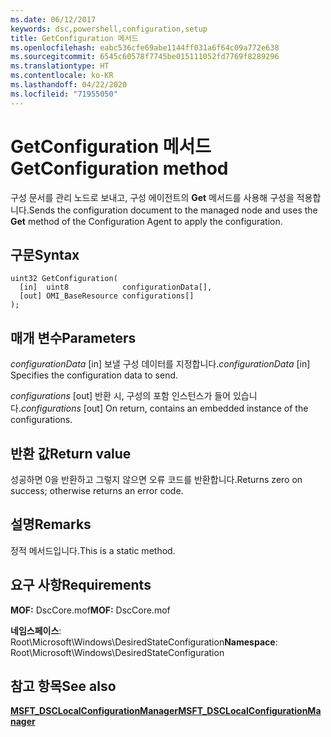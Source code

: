```yaml
---
ms.date: 06/12/2017
keywords: dsc,powershell,configuration,setup
title: GetConfiguration 메서드
ms.openlocfilehash: eabc536cfe69abe1144ff031a6f64c09a772e638
ms.sourcegitcommit: 6545c60578f7745be015111052fd7769f8289296
ms.translationtype: HT
ms.contentlocale: ko-KR
ms.lasthandoff: 04/22/2020
ms.locfileid: "71955050"
---
```

# <a name="getconfiguration-method"></a><span data-ttu-id="16c53-103">GetConfiguration 메서드</span><span class="sxs-lookup"><span data-stu-id="16c53-103">GetConfiguration method</span></span>

<span data-ttu-id="16c53-104">구성 문서를 관리 노드로 보내고, 구성 에이전트의 **Get** 메서드를 사용해 구성을 적용합니다.</span><span class="sxs-lookup"><span data-stu-id="16c53-104">Sends the configuration document to the managed node and uses the **Get** method of the Configuration Agent to apply the configuration.</span></span>

## <a name="syntax"></a><span data-ttu-id="16c53-105">구문</span><span class="sxs-lookup"><span data-stu-id="16c53-105">Syntax</span></span>

```mof
uint32 GetConfiguration(
  [in]  uint8            configurationData[],
  [out] OMI_BaseResource configurations[]
);
```

## <a name="parameters"></a><span data-ttu-id="16c53-106">매개 변수</span><span class="sxs-lookup"><span data-stu-id="16c53-106">Parameters</span></span>

<span data-ttu-id="16c53-107">*configurationData* \[in\] 보낼 구성 데이터를 지정합니다.</span><span class="sxs-lookup"><span data-stu-id="16c53-107">*configurationData* \[in\] Specifies the configuration data to send.</span></span>

<span data-ttu-id="16c53-108">*configurations* \[out\] 반환 시, 구성의 포함 인스턴스가 들어 있습니다.</span><span class="sxs-lookup"><span data-stu-id="16c53-108">*configurations* \[out\] On return, contains an embedded instance of the configurations.</span></span>

## <a name="return-value"></a><span data-ttu-id="16c53-109">반환 값</span><span class="sxs-lookup"><span data-stu-id="16c53-109">Return value</span></span>

<span data-ttu-id="16c53-110">성공하면 0을 반환하고 그렇지 않으면 오류 코드를 반환합니다.</span><span class="sxs-lookup"><span data-stu-id="16c53-110">Returns zero on success; otherwise returns an error code.</span></span>

## <a name="remarks"></a><span data-ttu-id="16c53-111">설명</span><span class="sxs-lookup"><span data-stu-id="16c53-111">Remarks</span></span>

<span data-ttu-id="16c53-112">정적 메서드입니다.</span><span class="sxs-lookup"><span data-stu-id="16c53-112">This is a static method.</span></span>

## <a name="requirements"></a><span data-ttu-id="16c53-113">요구 사항</span><span class="sxs-lookup"><span data-stu-id="16c53-113">Requirements</span></span>

<span data-ttu-id="16c53-114">**MOF:** DscCore.mof</span><span class="sxs-lookup"><span data-stu-id="16c53-114">**MOF:** DscCore.mof</span></span>

<span data-ttu-id="16c53-115">**네임스페이스**: Root\Microsoft\Windows\DesiredStateConfiguration</span><span class="sxs-lookup"><span data-stu-id="16c53-115">**Namespace**: Root\Microsoft\Windows\DesiredStateConfiguration</span></span>

## <a name="see-also"></a><span data-ttu-id="16c53-116">참고 항목</span><span class="sxs-lookup"><span data-stu-id="16c53-116">See also</span></span>

[<span data-ttu-id="16c53-117">**MSFT_DSCLocalConfigurationManager**</span><span class="sxs-lookup"><span data-stu-id="16c53-117">**MSFT_DSCLocalConfigurationManager**</span></span>](msft-dsclocalconfigurationmanager.md)
